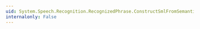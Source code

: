 ```yaml
---
uid: System.Speech.Recognition.RecognizedPhrase.ConstructSmlFromSemantics
internalonly: False
---
```

